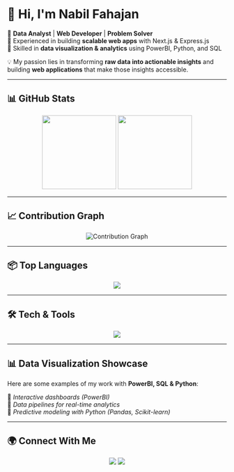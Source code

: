 # 👋 Hi, I'm Nabil Fahajan  

🔹 **Data Analyst** | **Web Developer** | **Problem Solver**  
🔹 Experienced in building **scalable web apps** with Next.js & Express.js  
🔹 Skilled in **data visualization & analytics** using PowerBI, Python, and SQL  

💡 My passion lies in transforming **raw data into actionable insights** and building **web applications** that make those insights accessible.  

---

## 📊 GitHub Stats  

<p align="center">
  <img src="https://github-readme-stats.vercel.app/api?username=nfahajan&show_icons=true&theme=tokyonight" height="170" />
  <img src="https://github-readme-streak-stats.herokuapp.com/?user=nfahajan&theme=tokyonight" height="170" />
</p>

---

## 📈 Contribution Graph  

<p align="center">
  <img src="https://github-readme-activity-graph.vercel.app/graph?username=nfahajan&theme=react-dark" alt="Contribution Graph"/>
</p>

---

## 📦 Top Languages  

<p align="center">
  <img src="https://github-readme-stats.vercel.app/api/top-langs/?username=nfahajan&layout=compact&theme=tokyonight" />
</p>

---

## 🛠️ Tech & Tools  

<p align="center">
  <img src="https://skillicons.dev/icons?i=nextjs,express,nodejs,python,sqlite,postgresql,mongodb,ts,js,powerbi,git,linux,docker" />
</p>

---

## 📊 Data Visualization Showcase  

Here are some examples of my work with **PowerBI, SQL & Python**:  

📌 *Interactive dashboards (PowerBI)*  
📌 *Data pipelines for real-time analytics*  
📌 *Predictive modeling with Python (Pandas, Scikit-learn)*  

---

## 🌍 Connect With Me  

<p align="center">
  <a href="https://www.linkedin.com/in/s-m-nabil-fahajan"><img src="https://img.shields.io/badge/LinkedIn-blue?logo=linkedin&logoColor=white"/></a>
  <a href="mailto:nabilfahajan@gmail.com"><img src="https://img.shields.io/badge/Email-D14836?logo=gmail&logoColor=white"/></a>
</p>
